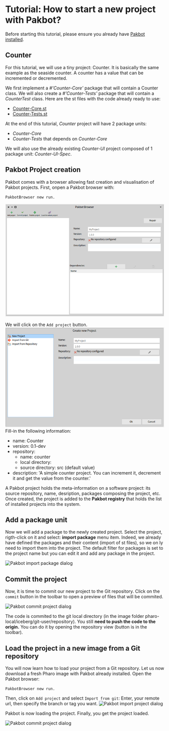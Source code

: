 # Tutorial: How to start a new project with Pakbot?

Before starting this tutorial, please ensure you already have [Pakbot installed](https://github.com/pharo-pkg/pakbot#install-pakbot).

## Counter 
For this tutorial, we will use a tiny project: Counter. It is basically the same example as the seaside counter. A counter has a value that can be incremented or decremented.

We first implement a *#'Counter-Core'* package that will contain a Counter class. We will also create a *#'Counter-Tests'* package that will contain a *CounterTest* class.
Here are the st files with the code already ready to use:
- [Counter-Core.st](https://raw.githubusercontent.com/pharo-pkg/pakbot/master/tutorial/Counter-Core.st)
- [Counter-Tests.st](https://raw.githubusercontent.com/pharo-pkg/pakbot/master/tutorial/Counter-Tests.st)

At the end of this tutorial, *Counter* project will have 2 package units:
- *Counter-Core*
- *Counter-Tests* that depends on *Counter-Core*

We will also use the already existing *Counter-UI* project composed of 1 package unit: *Counter-UI-Spec*.

## Pakbot Project creation
Pakbot comes with a browser allowing fast creation and visualisation of Pakbot projects.
First, onpen a Pakbot browser with:
```smalltalk
PakbotBrowser new run.
``` 
![Pakbot browser](/tutorial/images/pakbot-browser.png)

We will click on the `Add project` button.
![Pakbot new project dialog](/tutorial/images/pakbot-new-project.png)
Fill-in the following information:
- name: Counter
- version: 0.1-dev
- repository:
	- name: counter
	- local directory: <use default value>
	- source directory: src (default value)
- description: 'A simple counter project. You can increment it, decrement it and get the value from the counter.'

A Pakbot project holds the meta-information on a software project: its source repository, name, desription, packages composing the project, etc.
Once created, the project is added to the **Pakbot registry** that holds the list of installed projects into the system.

<!--We will ask Cargo to create a new project by giving it a name: 'Counter'. We also specify the initial version, a description of the project and a repository definition (it is best to create your own repository).
```smalltalk
project := (CGOOngoingProject for: #'Counter')
		version: '0.1-dev';
		description: 'A simple counter project. You can increment it, decrement it and get the value from the counter.';
		repository: (CGOGitRepository
			repositoryUrl: 'git@github.com:demarey/pharo-counter.git'
			"subdirectory: 'repository'");
		yourself.
```
A Cargo project is a read-only object, so we use a Cargo ongoing project to be able to edit it. It can be converted to a Cargo project later. The projet repository has to be a Cargo source repository object (either Git or Monticello). It contains all the information to get data (packages or metadata) from a source repository.
Once the project created, it has to be registered in the Cargo registry so that Cargo knows that the project is already loaded.
```smalltalk
CGOPackageRegistry default 
	register: project 
``` -->

## Add a package unit
Now we will add a package to the newly created project. 
Select the project, rigth-click on it and select: **import package** menu item. Indeed, we already have defined the packages and their content (import of st files), so we on ly need to import them into the project.
The default filter for packages is set to the project name but you can edit it and add any package in the project.

![Pakbot import package dialog](/tutorial/images/pakbot-import-package.png)

<!-- It can be done easily by calling `#newPackageUnit:` on a project.
```smalltalk
(project newPackageUnit: #'Counter-Core')
	description: 'Core package with the counter implementation.';
	yourself.
```
A package unit may have dependencies. You can add them by refering to a package unit name.
```smalltalk
(project newPackageUnit: #'Counter-Tests')
	description: 'Test package of the counter implementation.';
	addDependencyOn: #'Counter-Core';
	yourself.
``` -->

## Commit the project
Now, it is time to commit our new project to the Git repository. Click on the `commit` button in the toolbar to open a preview of files that will be commited.
<!-- A Pakbot project offers a convenient function to store the whole project at once: `#saveToSCM:`. It will save the current state of packages part of the project and all the associated metadata.
``` smalltalk
project saveToSCM: 'Initial commit through Cargo.'
``` -->
![Pakbot commit project dialog](/tutorial/images/pakbot-commit.png)

The code is commited to the git local directory (in the image folder pharo-local/iceberg/git-user/repository). You still **need to push the code to the origin.**
You can do it by opening the repository view (button is in the toolbar).

## Load the project in a new image from a Git repository
You will now learn how to load your project from  a Git repository. Let us now download a fresh Pharo image with Pakbot already installed.
Open the Pakbot browser:
```smalltalk
PakbotBrowser new run.
```
Then, click on `Add project` and select `Import from git`:
Enter, your remote url, then specify the branch or tag you want.
![Pakbot import project dialog](/tutorial/images/pakbot-import-from-git.png)

Pakbot is now loading the project.
Finally, you get the project loaded.	

![Pakbot commit project dialog](/tutorial/images/pakbot-project-loaded.png)

<!-- To load a project from a Git repository, Pakbot offers the `#installProjectFromSourceRepository:` method. Just give the SourceRepository as parameter and Cargo will go through it to first load the project metadata, then to load project packages metadata, solve dependencies and install packages into the image. If no version is specified for the source repository, Cargo will use the HEAD version.
``` smalltalk
Cargo new 
	installProjectFromSourceRepository: (CGOGitRepository repositoryUrl: 'git@github.com:demarey/pharo-counter.git')
``` -->

<!-- ## Load both a project and its dependents from SCM
Cargo allows you to load project packages directly from a Source Code Management system instead of using the package repository.
This feature is especialy useful when you are developping a project. It may happen that, in development mode, you rely on external packages not yet published to the package repository. That's why Cargo propose the `#useSourceRepository:` message, taking a **CGOSourceRepository** as argument. All source repositories added will take precedence on the default repository and package metadata will be loaded from the SCM for all the project packages.

In the following example, we will load *Counter-UI* from GitHub. *Counter-UI* is a project hosting a package with a small UI that can be used together with the *Counter* project. *Counter-UI* has a *Counter-UI-Spec* package unit depending on *Counter-Core*. Loading *Counter-UI* will also be load *Counter-Core* from GitHub since we added its source repository.
``` smalltalk
Cargo new 
	useSourceRepository: (CGOGitRepository repositoryUrl:'git@github.com:demarey/pharo-counter-ui.git');
	useSourceRepository: (CGOGitRepository repositoryUrl:'git@github.com:demarey/pharo-counter.git');
	package: #'Counter-UI';
	install
```
-->